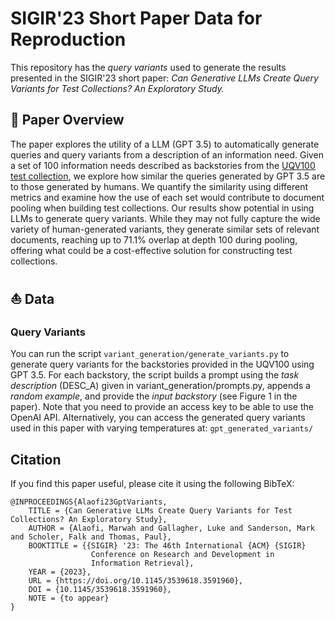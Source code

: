# SIGIR'23 Short Paper Data for Reproduction 
This repository has the _query variants_ used to generate the results presented in the SIGIR'23 short paper: 
_Can Generative LLMs Create Query Variants for Test Collections? An Exploratory Study._

## 🔖 Paper Overview 
The paper explores the utility of a LLM (GPT 3.5) to automatically generate queries and query variants from a description of an information need.
Given a set of 100 information needs described as backstories from the [UQV100 test collection](https://figshare.com/articles/dataset/UQV100_An_IR_Test_Collection_With_Query_Variability/3180694),
we explore how similar the queries generated by GPT 3.5 are to those generated by humans.
We quantify the similarity using different metrics and examine how the use of each set would contribute to document pooling when building test collections.
Our results show potential in using LLMs to generate query variants. While they may not fully capture the wide variety of human-generated variants, they generate similar sets of relevant documents, reaching up to 71.1% overlap at depth 100 during pooling,
offering what could be a cost-effective solution for constructing test collections.

## ⛵️ Data 
### Query Variants
You can run the script `variant_generation/generate_variants.py` to generate query variants for the backstories provided in the UQV100 using GPT 3.5.
For each backstory, the script builds a prompt using the _task description_ (DESC_A) given in variant_generation/prompts.py, appends a _random example_, and provide the _input backstory_ (see Figure 1 in the paper).
Note that you need to provide an access key to be able to use the OpenAI API.
Alternatively, you can access the generated query variants used in this paper with varying temperatures at: `gpt_generated_variants/`

## Citation
If you find this paper useful, please cite it using the following BibTeX:
```
@INPROCEEDINGS{Alaofi23GptVariants,
    TITLE = {Can Generative LLMs Create Query Variants for Test Collections? An Exploratory Study},
    AUTHOR = {Alaofi, Marwah and Gallagher, Luke and Sanderson, Mark and Scholer, Falk and Thomas, Paul},
    BOOKTITLE = {{SIGIR} '23: The 46th International {ACM} {SIGIR}
                  Conference on Research and Development in
                  Information Retrieval},
    YEAR = {2023},
    URL = {https://doi.org/10.1145/3539618.3591960},
    DOI = {10.1145/3539618.3591960},
    NOTE = {to appear}
}
```

[//]: # (## 🤖 Reproduction )

[//]: # (To get the set stats &#40;table 1&#41;)
[//]: # (To reproduce results presented in Fig. 3)
[//]: # (To reproduce evaluation metrics &#40;Table 2&#41;)
